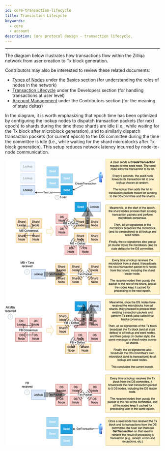 ```yaml
---
id: core-transaction-lifecycle
title: Transaction Lifecycle
keywords:
  - core
  - account
description: Core protocol design - transaction lifecycle.
---
```


---

The diagram below illustrates how transactions flow within the Zilliqa network from user creation to Tx block generation.

Contributors may also be interested to review these related documents:
- [Types of Nodes](../basics/basics-zil-nodes) under the Basics section (for understanding the roles of nodes in the network)
- [Transaction Lifecycle](../dev/dev-txn-signing) under the Developers section (for handling transactions at user level)
- [Account Management](core-accounts#state-deltas) under the Contributors section (for the meaning of state deltas)

In the diagram, it is worth emphasizing that epoch time has been optimized by configuring the lookup nodes to dispatch transaction packets (for next epoch) to shards during the time these shards are idle (i.e., while waiting for the Tx block after microblock generation), and to similarly dispatch transaction packets (for current epoch) to the DS committee during the time the committee is idle (i.e., while waiting for the shard microblocks after Tx block generation). This setup reduces network latency incurred by node-to-node communication.

![image01](/img/contributors/core/transaction-lifecycle/image01.png)
